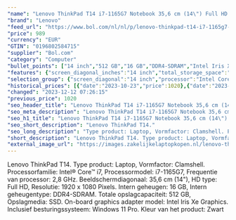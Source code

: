 ```yaml
---
"name": "Lenovo ThinkPad T14 i7-1165G7 Notebook 35,6 cm (14\") Full HD Intel® Core™ i7 16 GB DDR4-SDRAM 512 GB SSD Wi-Fi 6 (802.11ax) Windows 11 Pro Zwart"
"brand": "Lenovo"
"feed_url": "https://www.bol.com/nl/nl/p/lenovo-thinkpad-t14-i7-1165g7-notebook-35-6-cm-full-hd-intel-core-i7-16-gb-ddr4-sdram-512-gb-ssd-wi-fi-6-windows-11-pro-zwart/9300000130551129"
"price": 989
"currency": "EUR"
"GTIN": "0196802584715"
"supplier": "Bol.com"
"category": "Computer"
"bullet_points": ["14 inch","512 GB","16 GB","DDR4-SDRAM","Intel Iris Xe Graphics","Windows"]
"features": {"screen_diagonal_inches":"14 inch","total_storage_space":"512 GB","memory_size":"16 GB","memory_type":"DDR4-SDRAM","graphics_card":"Intel Iris Xe Graphics","operating_system":"Windows"}
"selection_group": {"screen_diagonal":"14 inch","processor":"Intel Core i7","changed_price_past_3_days":true,"product_family":"Thinkpad"}
"historical_prices": [{"date":"2023-10-23","price":1020},{"date":"2023-12-12","price":989}]
"changed": "2023-12-12 07:26:15"
"previous_price": 1020
"seo_header_title": "Lenovo ThinkPad T14 i7-1165G7 Notebook 35,6 cm (14\") Full HD Intel® Core™ i7 16 GB DDR4-SDRAM 512 GB SSD Wi-Fi 6 (802.11ax) Windows 11 Pro Zwart"
"seo_meta_description": "Lenovo ThinkPad T14 i7-1165G7 Notebook 35,6 cm (14\") Full HD Intel® Core™ i7 16 GB DDR4-SDRAM 512 GB SSD Wi-Fi 6 (802.11ax) Windows 11 Pro Zwart"
"seo_h1_title": "Lenovo ThinkPad T14 i7-1165G7 Notebook 35,6 cm (14\") Full HD Intel® Core™ i7 16 GB DDR4-SDRAM 512 GB SSD Wi-Fi 6 (802.11ax) Windows 11 Pro Zwart"
"seo_short_description": "Lenovo ThinkPad T14."
"seo_long_description": "Type product: Laptop, Vormfactor: Clamshell. Processorfamilie: Intel® Core™ i7, Processormodel: i7-1165G7, Frequentie van processor: 2,8 GHz. Beeldschermdiagonaal: 35,6 cm (14\"), HD type: Full HD, Resolutie: 1920 x 1080 Pixels. Intern geheugen: 16 GB, Intern geheugentype: DDR4-SDRAM. Totale opslagcapaciteit: 512 GB, Opslagmedia: SSD. On-board graphics adapter model: Intel Iris Xe Graphics. Inclusief besturingssysteem: Windows 11 Pro. Kleur van het product: Zwart"
"short_description": "Lenovo ThinkPad T14. Type product: Laptop, Vormfactor: Clamshell. Processorfamilie: Intel® Core™ i7, Processormodel: i7-1165G7, Frequentie van processor: 2,8 GHz. Beeldschermdiagonaal: 35,6 cm (14\"), HD type: Full HD, Resolutie: 1920 x 1080 Pixels. Intern geheugen: 16 GB, Intern geheugentype: DDR4-SDRAM. Totale opslagcapaciteit: 512 GB, Opslagmedia: SSD. On-board graphics adapter model: Intel Iris Xe Graphics. Inclusief besturingssysteem: Windows 11 Pro. Kleur van het product: Zwart"
"external_image_url": "https://images.zakelijkelaptopkopen.nl/lenovo-thinkpad-t14-i7-1165g7-notebook-35-6-cm-full-hd-intel-core-i7-16-gb-ddr4-sdram-512-gb-ssd-wi-fi-6-windows-11-pro-zwart.webp"
---
```


Lenovo ThinkPad T14. Type product: Laptop, Vormfactor: Clamshell. Processorfamilie: Intel® Core™ i7, Processormodel: i7-1165G7, Frequentie van processor: 2,8 GHz. Beeldschermdiagonaal: 35,6 cm (14"), HD type: Full HD, Resolutie: 1920 x 1080 Pixels. Intern geheugen: 16 GB, Intern geheugentype: DDR4-SDRAM. Totale opslagcapaciteit: 512 GB, Opslagmedia: SSD. On-board graphics adapter model: Intel Iris Xe Graphics. Inclusief besturingssysteem: Windows 11 Pro. Kleur van het product: Zwart